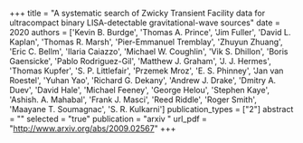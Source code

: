 +++
title = "A systematic search of Zwicky Transient Facility data for ultracompact binary LISA-detectable gravitational-wave sources"
date = 2020
authors = ['Kevin B. Burdge', 'Thomas A. Prince', 'Jim Fuller', 'David L. Kaplan', 'Thomas R. Marsh', 'Pier-Emmanuel Tremblay', 'Zhuyun Zhuang', 'Eric C. Bellm', 'Ilaria Caiazzo', 'Michael W. Coughlin', 'Vik S. Dhillon', 'Boris Gaensicke', 'Pablo Rodriguez-Gil', 'Matthew J. Graham', 'J. J. Hermes', 'Thomas Kupfer', 'S. P. Littlefair', 'Przemek Mroz', 'E. S. Phinney', 'Jan van Roestel', 'Yuhan Yao', 'Richard G. Dekany', 'Andrew J. Drake', 'Dmitry A. Duev', 'David Hale', 'Michael Feeney', 'George Helou', 'Stephen Kaye', 'Ashish. A. Mahabal', 'Frank J. Masci', 'Reed Riddle', 'Roger Smith', 'Maayane T. Soumagnac', 'S. R. Kulkarni']
publication_types = ["2"]
abstract = ""
selected = "true"
publication = "arxiv "
url_pdf = "http://www.arxiv.org/abs/2009.02567"
+++

